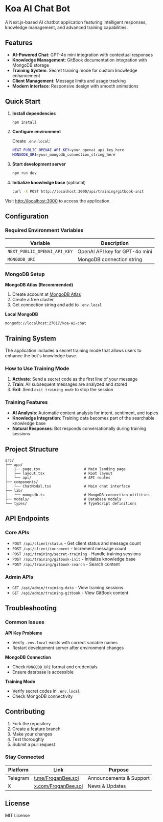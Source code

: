 # Koa AI Chat Bot

A Next.js-based AI chatbot application featuring intelligent responses, knowledge management, and advanced training capabilities.

## Features

- **AI-Powered Chat**: GPT-4o mini integration with contextual responses
- **Knowledge Management**: GitBook documentation integration with MongoDB storage
- **Training System**: Secret training mode for custom knowledge enhancement
- **Client Management**: Message limits and usage tracking
- **Modern Interface**: Responsive design with smooth animations

## Quick Start

1. **Install dependencies**
   ```bash
   npm install
   ```

2. **Configure environment**
   
   Create `.env.local`:
   ```bash
   NEXT_PUBLIC_OPENAI_API_KEY=your_openai_api_key_here
   MONGODB_URI=your_mongodb_connection_string_here
   ```

3. **Start development server**
   ```bash
   npm run dev
   ```

4. **Initialize knowledge base** (optional)
   ```bash
   curl -X POST http://localhost:3000/api/training/gitbook-init
   ```

Visit [http://localhost:3000](http://localhost:3000) to access the application.

## Configuration

### Required Environment Variables

| Variable | Description |
|----------|-------------|
| `NEXT_PUBLIC_OPENAI_API_KEY` | OpenAI API key for GPT-4o mini |
| `MONGODB_URI` | MongoDB connection string |

### MongoDB Setup

**MongoDB Atlas (Recommended)**
1. Create account at [MongoDB Atlas](https://www.mongodb.com/atlas)
2. Create a free cluster
3. Get connection string and add to `.env.local`

**Local MongoDB**
```bash
mongodb://localhost:27017/koa-ai-chat
```

## Training System

The application includes a secret training mode that allows users to enhance the bot's knowledge base.

### How to Use Training Mode

1. **Activate**: Send a secret code as the first line of your message
2. **Train**: All subsequent messages are analyzed and stored
3. **Exit**: Send `exit training mode` to stop the session

### Training Features

- **AI Analysis**: Automatic content analysis for intent, sentiment, and topics
- **Knowledge Integration**: Training data becomes part of the searchable knowledge base
- **Natural Responses**: Bot responds conversationally during training sessions

## Project Structure

```
src/
├── app/
│   ├── page.tsx                    # Main landing page
│   ├── layout.tsx                  # Root layout
│   └── api/                        # API routes
├── components/
│   └── ChatModal.tsx               # Main chat interface
├── lib/
│   └── mongodb.ts                  # MongoDB connection utilities
├── models/                         # Database models
└── types/                          # TypeScript definitions
```

## API Endpoints

### Core APIs
- `POST /api/client/status` - Get client status and message count
- `POST /api/client/increment` - Increment message count
- `POST /api/training/secret-training` - Handle training sessions
- `POST /api/training/gitbook-init` - Initialize knowledge base
- `POST /api/training/gitbook-search` - Search content

### Admin APIs
- `GET /api/admin/training-data` - View training sessions
- `GET /api/admin/training-gitbook` - View GitBook content

## Troubleshooting

### Common Issues

**API Key Problems**
- Verify `.env.local` exists with correct variable names
- Restart development server after environment changes

**MongoDB Connection**
- Check `MONGODB_URI` format and credentials
- Ensure database is accessible

**Training Mode**
- Verify secret codes in `.env.local`
- Check MongoDB connectivity

## Contributing

1. Fork the repository
2. Create a feature branch
3. Make your changes
4. Test thoroughly
5. Submit a pull request

### Stay Connected
| Platform | Link | Purpose |
|----------|------|---------|
| Telegram | [t.me/FroganBee.sol](https://t.me/froganbee_sol) | Announcements & Support |
| X | [x.com/FroganBee.sol](https://x.com/froganbee_sol) | News & Updates |

## License

MIT License
